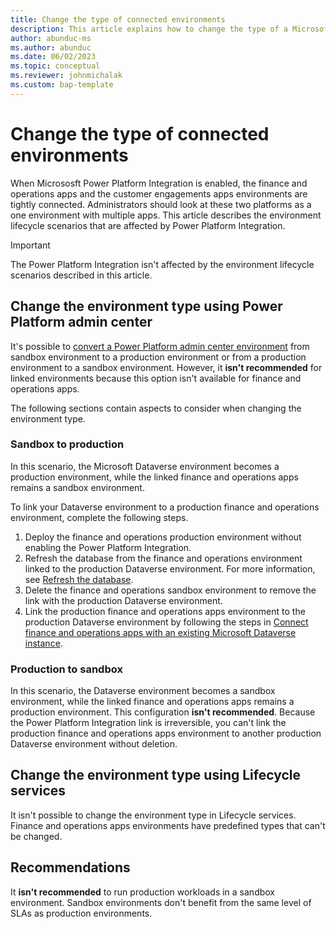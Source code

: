 ```yaml
---
title: Change the type of connected environments
description: This article explains how to change the type of a Microsoft Dataverse environment when finance and operations apps are integrated with Power Platform
author: abunduc-ms
ms.author: abunduc
ms.date: 06/02/2023
ms.topic: conceptual
ms.reviewer: johnmichalak
ms.custom: bap-template
---
```


# Change the type of connected environments

When Micrososft Power Platform Integration is enabled, the finance and operations apps and the customer engagements apps environments are tightly connected. Administrators should look at these two platforms as a one environment with multiple apps. This article describes the environment lifecycle scenarios that are affected by Power Platform Integration.

> [!IMPORTANT]
> The Power Platform Integration isn't affected by the environment lifecycle scenarios described in this article.

## Change the environment type using Power Platform admin center

It's possible to [convert a Power Platform admin center environment](/power-platform/admin/switch-environment) from sandbox environment to a production environment or from a production environment to a sandbox environment. However, it **isn't recommended** for linked environments because this option isn't available for finance and operations apps.

The following sections contain aspects to consider when changing the environment type.

### Sandbox to production

In this scenario, the Microsoft Dataverse environment becomes a production environment, while the linked finance and operations apps remains a sandbox environment.

To link your Dataverse environment to a production finance and operations environment, complete the following steps.

1. Deploy the finance and operations production environment without enabling the Power Platform Integration.
1. Refresh the database from the finance and operations environment linked to the production Dataverse environment. For more information, see [Refresh the database](/dynamics365/fin-ops-core/dev-itpro/database/database-refresh).
1. Delete the finance and operations sandbox environment to remove the link with the production Dataverse environment.
1. Link the production finance and operations apps environment to the production Dataverse environment by following the steps in [Connect finance and operations apps with an existing Microsoft Dataverse instance](environment-lifecycle-connect-finops-existing-dv.md).

### Production to sandbox

In this scenario, the Dataverse environment becomes a sandbox environment, while the linked finance and operations apps remains a production environment. This configuration **isn't recommended**. Because the Power Platform Integration link is irreversible, you can't link the production finance and operations apps environment to another production Dataverse environment without deletion.

## Change the environment type using Lifecycle services

It isn't possible to change the environment type in Lifecycle services. Finance and operations apps environments have predefined types that can't be changed.

## Recommendations

It **isn't recommended** to run production workloads in a sandbox environment. Sandbox environments don't benefit from the same level of SLAs as production environments.
